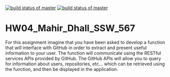 [![build status of master](https://travis-ci.com/mahir-d/HW04_Mahir_Dhall.svg?branch=master)](https://travis-ci.org/mahir-d/HW04_Mahir_Dhall)
[![build status of master](https://travis-ci.org/mahir-d/HW04_Mahir_Dhall_SSW_567.svg?branch=master)](https://travis-ci.org/mahir-d/HW04_Mahir_Dhall_SSW_567)
# HW04_Mahir_Dhall_SSW_567
 For this assignment imagine that you have been asked to develop a function that will interface with GitHub in order to extract and present useful information to your user. The function will communicate using the RESTful services APIs provided by GitHub. The GitHub APIs will allow you to query for information about users, repositories, etc... which can be retrieved using the function, and then be displayed in the application.
